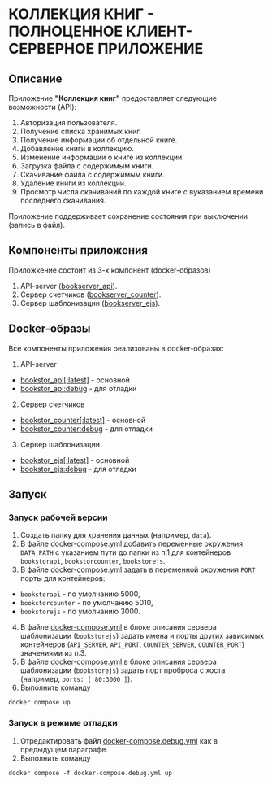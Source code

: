 # КОЛЛЕКЦИЯ КНИГ - ПОЛНОЦЕННОЕ КЛИЕНТ-СЕРВЕРНОЕ ПРИЛОЖЕНИЕ

## Описание

Приложение __"Коллекция книг"__ предоставляет следующие возможности (API):
1. Авторизация пользователя.
2. Получение списка хранимых книг.
3. Получение информации об отдельной книге.
4. Добавление книги в коллекцию.
5. Изменение информации о книге из коллекции.
6. Загрузка файла с содержимым книги.
7. Скачивание файла с содержимым книги.
8. Удаление книги из коллекции.
9. Просмотр числа скачиваний по каждой книге с вуказанием времени последнего скачивания.

Приложение поддерживает сохранение состояния при выключении (запись в файл).

## Компоненты приложения

Приложкение состоит из 3-х компонент (docker-образов)
1. API-server ([bookserver_api](bookserver_api)).
2. Сервер счетчиков ([bookserver_counter](bookserver_counter)).
3. Сервер шаблонизации ([bookserver_ejs](bookserver_ejs)).


## Docker-образы

Все компоненты приложения реализованы в docker-образах:
1. API-server
  - [bookstor_api[:latest]](https://hub.docker.com/repository/docker/makevg/bookstor_api/general) - основной
  - [bookstor_api:debug](https://hub.docker.com/repository/docker/makevg/bookstor_api/general) - для отладки
2. Сервер счетчиков
  - [bookstor_counter[:latest]](https://hub.docker.com/repository/docker/makevg/bookstor_counter/general) - основной
  - [bookstor_counter:debug](https://hub.docker.com/repository/docker/makevg/bookstor_counter/general) - для отладки
3. Сервер шаблонизации
  - [bookstor_ejs[:latest]](https://hub.docker.com/repository/docker/makevg/bookstor_ejs/general) - основной
  - [bookstor_ejs:debug](https://hub.docker.com/repository/docker/makevg/bookstor_ejs/general) - для отладки


## Запуск

### Запуск рабочей версии

1. Создать папку для хранения данных (например, `data`).
2. В файле [docker-compose.yml](docker-compose.yml) добавить переменные окружения `DATA_PATH` с указанием пути до папки из п.1 для контейнеров `bookstorapi`, `bookstorcounter`, `bookstorejs`.
3. В файле [docker-compose.yml](docker-compose.yml) задать в переменной окружения `PORT` порты для контейнеров:
  - `bookstorapi` - по умолчанию 5000,
  - `bookstorcounter` - по умолчанию 5010,
  - `bookstorejs` - по умолчанию 3000.
4. В файле [docker-compose.yml](docker-compose.yml) в блоке описания сервера шаблонизации (`bookstorejs`) задать имена и порты других зависимых контейнеров (`API_SERVER`, `API_PORT`, `COUNTER_SERVER`, `COUNTER_PORT`) значениями из п.3.
5. В файле [docker-compose.yml](docker-compose.yml) в блоке описания сервера шаблонизации (`bookstorejs`) задать порт проброса с хоста (например, `ports: [ 80:3000 ]`).
5. Выполнить команду
```
docker compose up
```

### Запуск в режиме отладки

1. Отредактировать файл [docker-compose.debug.yml](docker-compose.debug.yml) как в предыдущем параграфе.
2. Выполнить команду
```
docker compose -f docker-compose.debug.yml up
```
